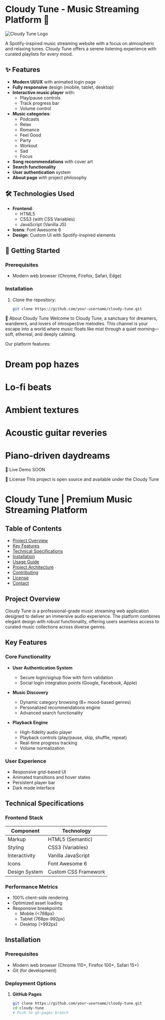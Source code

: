 # Cloudy Tune - Music Streaming Platform 🎵

![Cloudy Tune Logo](https://yt3.googleusercontent.com/7lVrCDXQVlOf12DC-21OMmRRy1fvt47wqgsZ8T5hwlGbJIpVmYVxR8o0OI5XJHo1joJKBAX9=s160-c-k-c0x00ffffff-no-rj)

A Spotify-inspired music streaming website with a focus on atmospheric and relaxing tunes. Cloudy Tune offers a serene listening experience with curated playlists for every mood.

## ✨ Features

- **Modern UI/UX** with animated login page
- **Fully responsive** design (mobile, tablet, desktop)
- **Interactive music player** with:
  - Play/pause controls
  - Track progress bar
  - Volume control
- **Music categories**:
  - Podcasts
  - Relax
  - Romance
  - Feel Good
  - Party
  - Workout
  - Sad
  - Focus
- **Song recommendations** with cover art
- **Search functionality**
- **User authentication** system
- **About page** with project philosophy

## 🛠️ Technologies Used

- **Frontend**:
  - HTML5
  - CSS3 (with CSS Variables)
  - JavaScript (Vanilla JS)
- **Icons**: Font Awesome 6
- **Design**: Custom UI with Spotify-inspired elements

## 🚀 Getting Started

### Prerequisites
- Modern web browser (Chrome, Firefox, Safari, Edge)

### Installation
1. Clone the repository:
   ```bash
   git clone https://github.com/your-username/cloudy-tune.git
🌟 About Cloudy Tune
Welcome to Cloudy Tune, a sanctuary for dreamers, wanderers, and lovers of introspective melodies. This channel is your escape into a world where music floats like mist through a quiet morning—soft, ethereal, and deeply calming.

Our platform features:
 # Dream pop hazes
 # Lo-fi beats
 # Ambient textures
 # Acoustic guitar reveries
 # Piano-driven daydreams

🔗 Live Demo
   SOON

📝 License
This project is open source and available under the Cloudy Tune


# Cloudy Tune | Premium Music Streaming Platform

## Table of Contents
- [Project Overview](#project-overview)
- [Key Features](#key-features)
- [Technical Specifications](#technical-specifications)
- [Installation](#installation)
- [Usage Guide](#usage-guide)
- [Project Architecture](#project-architecture)
- [Contributing](#contributing)
- [License](#license)
- [Contact](#contact)

## Project Overview
Cloudy Tune is a professional-grade music streaming web application designed to deliver an immersive audio experience. The platform combines elegant design with robust functionality, offering users seamless access to curated music collections across diverse genres.

## Key Features

### Core Functionality
- **User Authentication System**
  - Secure login/signup flow with form validation
  - Social login integration points (Google, Facebook, Apple)
  
- **Music Discovery**
  - Dynamic category browsing (8+ mood-based genres)
  - Personalized recommendations engine
  - Advanced search functionality

- **Playback Engine**
  - High-fidelity audio player
  - Playback controls (play/pause, skip, shuffle, repeat)
  - Real-time progress tracking
  - Volume normalization

### User Experience
- Responsive grid-based UI
- Animated transitions and hover states
- Persistent player bar
- Dark mode interface

## Technical Specifications

### Frontend Stack
| Component        | Technology       |
|------------------|------------------|
| Markup           | HTML5 (Semantic) |
| Styling          | CSS3 (Variables) |
| Interactivity    | Vanilla JavaScript |
| Icons            | Font Awesome 6   |
| Design System    | Custom CSS Framework |

### Performance Metrics
- 100% client-side rendering
- Optimized asset loading
- Responsive breakpoints:
  - Mobile (<768px)
  - Tablet (768px-992px)
  - Desktop (>992px)

## Installation

### Prerequisites
- Modern web browser (Chrome 110+, Firefox 100+, Safari 15+)
- Git (for development)

### Deployment Options
1. **GitHub Pages**
   ```bash
   git clone https://github.com/your-username/cloudy-tune.git
   cd cloudy-tune
   # Push to gh-pages branch

